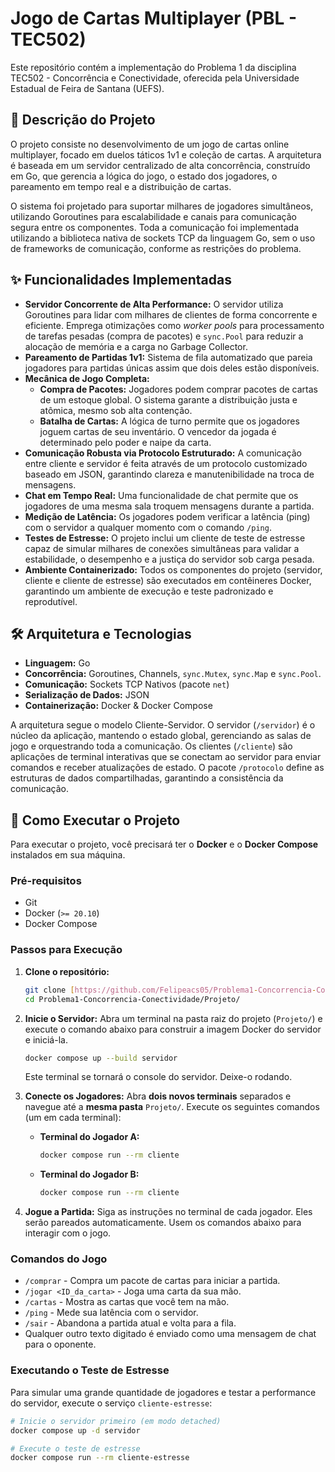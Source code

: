 # Jogo de Cartas Multiplayer (PBL - TEC502)

Este repositório contém a implementação do Problema 1 da disciplina TEC502 - Concorrência e Conectividade, oferecida pela Universidade Estadual de Feira de Santana (UEFS).

## 📝 Descrição do Projeto

O projeto consiste no desenvolvimento de um jogo de cartas online multiplayer, focado em duelos táticos 1v1 e coleção de cartas. A arquitetura é baseada em um servidor centralizado de alta concorrência, construído em Go, que gerencia a lógica do jogo, o estado dos jogadores, o pareamento em tempo real e a distribuição de cartas.

O sistema foi projetado para suportar milhares de jogadores simultâneos, utilizando Goroutines para escalabilidade e canais para comunicação segura entre os componentes. Toda a comunicação foi implementada utilizando a biblioteca nativa de sockets TCP da linguagem Go, sem o uso de frameworks de comunicação, conforme as restrições do problema.

## ✨ Funcionalidades Implementadas

* **Servidor Concorrente de Alta Performance:** O servidor utiliza Goroutines para lidar com milhares de clientes de forma concorrente e eficiente. Emprega otimizações como *worker pools* para processamento de tarefas pesadas (compra de pacotes) e `sync.Pool` para reduzir a alocação de memória e a carga no Garbage Collector.
* **Pareamento de Partidas 1v1:** Sistema de fila automatizado que pareia jogadores para partidas únicas assim que dois deles estão disponíveis.
* **Mecânica de Jogo Completa:**
    * **Compra de Pacotes:** Jogadores podem comprar pacotes de cartas de um estoque global. O sistema garante a distribuição justa e atômica, mesmo sob alta contenção.
    * **Batalha de Cartas:** A lógica de turno permite que os jogadores joguem cartas de seu inventário. O vencedor da jogada é determinado pelo poder e naipe da carta.
* **Comunicação Robusta via Protocolo Estruturado:** A comunicação entre cliente e servidor é feita através de um protocolo customizado baseado em JSON, garantindo clareza e manutenibilidade na troca de mensagens.
* **Chat em Tempo Real:** Uma funcionalidade de chat permite que os jogadores de uma mesma sala troquem mensagens durante a partida.
* **Medição de Latência:** Os jogadores podem verificar a latência (ping) com o servidor a qualquer momento com o comando `/ping`.
* **Testes de Estresse:** O projeto inclui um cliente de teste de estresse capaz de simular milhares de conexões simultâneas para validar a estabilidade, o desempenho e a justiça do servidor sob carga pesada.
* **Ambiente Containerizado:** Todos os componentes do projeto (servidor, cliente e cliente de estresse) são executados em contêineres Docker, garantindo um ambiente de execução e teste padronizado e reprodutível.

## 🛠️ Arquitetura e Tecnologias

* **Linguagem:** Go
* **Concorrência:** Goroutines, Channels, `sync.Mutex`, `sync.Map` e `sync.Pool`.
* **Comunicação:** Sockets TCP Nativos (pacote `net`)
* **Serialização de Dados:** JSON
* **Containerização:** Docker & Docker Compose

A arquitetura segue o modelo Cliente-Servidor. O servidor (`/servidor`) é o núcleo da aplicação, mantendo o estado global, gerenciando as salas de jogo e orquestrando toda a comunicação. Os clientes (`/cliente`) são aplicações de terminal interativas que se conectam ao servidor para enviar comandos e receber atualizações de estado. O pacote `/protocolo` define as estruturas de dados compartilhadas, garantindo a consistência da comunicação.

## 🚀 Como Executar o Projeto

Para executar o projeto, você precisará ter o **Docker** e o **Docker Compose** instalados em sua máquina.

### Pré-requisitos

* Git
* Docker (`>= 20.10`)
* Docker Compose

### Passos para Execução

1.  **Clone o repositório:**
    ```bash
    git clone [https://github.com/Felipeacs05/Problema1-Concorrencia-Conectividade](https://github.com/Felipeacs05/Problema1-Concorrencia-Conectividade)
    cd Problema1-Concorrencia-Conectividade/Projeto/
    ```

2.  **Inicie o Servidor:**
    Abra um terminal na pasta raiz do projeto (`Projeto/`) e execute o comando abaixo para construir a imagem Docker do servidor e iniciá-la.
    ```bash
    docker compose up --build servidor
    ```
    Este terminal se tornará o console do servidor. Deixe-o rodando.

3.  **Conecte os Jogadores:**
    Abra **dois novos terminais** separados e navegue até a **mesma pasta** `Projeto/`. Execute os seguintes comandos (um em cada terminal):

    * **Terminal do Jogador A:**
        ```bash
        docker compose run --rm cliente
        ```
    * **Terminal do Jogador B:**
        ```bash
        docker compose run --rm cliente
        ```

4.  **Jogue a Partida:**
    Siga as instruções no terminal de cada jogador. Eles serão pareados automaticamente. Usem os comandos abaixo para interagir com o jogo.

### Comandos do Jogo

* `/comprar` - Compra um pacote de cartas para iniciar a partida.
* `/jogar <ID_da_carta>` - Joga uma carta da sua mão.
* `/cartas` - Mostra as cartas que você tem na mão.
* `/ping` - Mede sua latência com o servidor.
* `/sair` - Abandona a partida atual e volta para a fila.
* Qualquer outro texto digitado é enviado como uma mensagem de chat para o oponente.

### Executando o Teste de Estresse

Para simular uma grande quantidade de jogadores e testar a performance do servidor, execute o serviço `cliente-estresse`:

```bash
# Inicie o servidor primeiro (em modo detached)
docker compose up -d servidor

# Execute o teste de estresse
docker compose run --rm cliente-estresse
